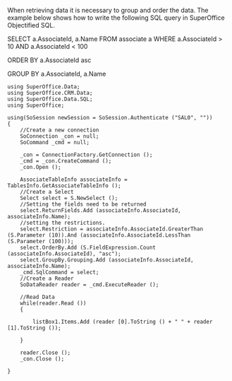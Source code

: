 <properties date="2016-05-10"
SortOrder="14"
/>

 

When retrieving data it is necessary to group and order the data. The example below shows how to write the following SQL query in SuperOffice Objectified SQL.

SELECT a.AssociateId, a.Name FROM associate a WHERE a.AssociateId &gt; 10 AND a.AssociateId &lt; 100

ORDER BY a.AssociateId asc

GROUP BY a.AssociateId, a.Name

 

```
using SuperOffice.Data;
using SuperOffice.CRM.Data;
using SuperOffice.Data.SQL;
using SuperOffice;
 
using(SoSession newSession = SoSession.Authenticate ("SAL0", ""))
{
    //Create a new connection
    SoConnection _con = null;
    SoCommand _cmd = null;
 
    _con = ConnectionFactory.GetConnection ();
    _cmd = _con.CreateCommand ();
    _con.Open ();
          
    AssociateTableInfo associateInfo =
TablesInfo.GetAssociateTableInfo ();
    //Create a Select
    Select select = S.NewSelect ();
    //Setting the fields need to be returned
    select.ReturnFields.Add (associateInfo.AssociateId,
associateInfo.Name);
    //setting the restrictions.
    select.Restriction = associateInfo.AssociateId.GreaterThan
(S.Parameter (10)).And (associateInfo.AssociateId.LessThan
(S.Parameter (100)));
    select.OrderBy.Add (S.FieldExpression.Count
(associateInfo.AssociateId), "asc");
    select.GroupBy.Grouping.Add (associateInfo.AssociateId,
associateInfo.Name);
    _cmd.SqlCommand = select;
    //Create a Reader
    SoDataReader reader = _cmd.ExecuteReader ();
           
    //Read Data
    while(reader.Read ())
    {
             
        listBox1.Items.Add (reader [0].ToString () + " " + reader
[1].ToString ());
          
    }
                           
    reader.Close ();
    _con.Close ();
 
}
```

 
